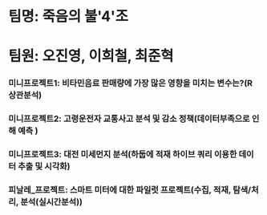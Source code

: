 # 팀명: 죽음의 불'4'조
# 팀원: 오진영, 이희철, 최준혁

### 미니프로젝트1: 비타민음료 판매량에 가장 많은 영향을 미치는 변수는?(R 상관분석) 
### 미니프로젝트2: 고령운전자 교통사고 분석 및 감소 정책(데이터부족으로 인해 예측 )
### 미니프로젝트3: 대전 미세먼지 분석(하둡에 적재 하이브 쿼리 이용한 데이터 추출 및 시각화)
### 피날레_프로젝트: 스마트 미터에 대한 파일럿 프로젝트(수집, 적재, 탐색/처리, 분석(실시간분석))
